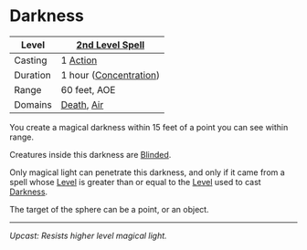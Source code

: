# Darkness

| Level    | [2nd Level Spell](2nd%20Level%20Spells.md)                                         |
| -------- | ---------------------------------------------------------------------------------- |
| Casting  | 1 [Action](../../../../Game%20Procedures/Action.md)                                |
| Duration | 1 hour ([Concentration](../../../Spellcasting/Concentration.md))                   |
| Range    | 60 feet, AOE                                                                       |
| Domains  | [Death](../../../Spell%20Domains/Death.md), [Air](../../../Spell%20Domains/Air.md) |

You create a magical darkness within 15 feet of a point you can see within range.

Creatures inside this darkness are [Blinded](../../../../Conditions/Blinded.md).

Only magical light can penetrate this darkness, and only if it came from a spell whose [Level](../../Spell%20Level.md) is greater than or equal to the [Level](../../Spell%20Level.md) used to cast [Darkness](../../../../Hazards/Darkness.md).

The target of the sphere can be a point, or an object.

---
*Upcast: Resists higher level magical light.*
